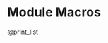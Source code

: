 <!--

author:   DART Team
email:    dart@chop.edu
version:  0.0.0
language: en
narrator: UK English Female
title: Module Macros
comment:  This is placeholder module to save macros used in other modules.


resource1_name: Docker Tutorial
resource1_description: This is a tutorial on using Docker
resource1_wellvetted: true
resource1_wellvetted_text: This is a well-known thing.
resource1_maintained: true
resource1_maintained_text: Maintained by Docker.
resource1_stablesupport: false
resource1_stablesupport_text: Not stable?
resource1_a11y_issues: No known issues with accessibility, but if you encounter something, please [let us know](#feedback)!

resource2_name:
resource2_description:
resource2_wellvetted:
resource2_wellvetted_text:
resource2_maintained:
resource2_maintained_text:
resource2_stablesupport:
resource2_stablesupport_text:
resource2_a11y_issues:

resource3_name:
resource3_description:
resource3_wellvetted:
resource3_wellvetted_text:
resource3_maintained:
resource3_maintained_text:
resource3_stablesupport:
resource3_stablesupport_text:
resource3_a11y_issues:

@check_list_item
<script>
if (@0) {
    send.html(`  <li><i class="fa-solid fa-circle-check" style="color: #158d0c;" title="Checked"></i> ${@1} : ${@2}</li>`);
  } else {
    send.html(`  <li><i class="fa-solid fa-circle-minus" style="color: #f0bc00;" title="Unchecked"></i> ${@1} : ${@2}</li>`);
  }
</script>
@end

@format_list
<script>
send.html(`<ul style="list-style-type: none">`)
</script>
@check_list_item(@0,"Well-Vetted",@1)
@check_list_item(@2,"Maintained",@3)
@check_list_item(@4,"Stable Support",@5)
<script>
send.html(`</ul>`)
</script>
@end

@print_list

@format_list(@resource1_wellvetted,@resource1_wellvetted_text,@resource1_maintained,@resource1_maintained_text,@resource1_stablesupport,@resource1_stablesupport_text)

@end

@make_survey_url
<script>
function makeURL(title, version_number, module_type) {
  let url = new URL('https://redcap.chop.edu/surveys');
  url.searchParams.set('s', 'KHTXCXJJ93');
  url.searchParams.set('module_name', title);
  url.searchParams.set('version_number', version_number);
  url.searchParams.set('module_type', module_type);
  return url;
}
var surveyURL = makeURL(@0, @1, @2);

send.html(`<a href="${surveyURL}")">our brief survey</a>`)
</script>
@end

@external_resources_javascript
<script>
var external_resources = [
   {
      resource1: {
        name:"Java-101",
        description:"Introduction to Java",
        expert_author_check: true,
        expert_author_text: "This is written by a total expert."
        
      },
      resource2: {
        name:"Java-102",
        description:"Introduction to More Java",
        expert_author_check: false,
        expert_author_text: "This is an anonymous post."
      },     
   }
]

external_resources.map((resource_list)=>{
   if (typeof resource_list.resource1 != 'undefined')
   send.html(`<b "${resource_list.resource1.name}"</b>)"\n${resource_list.resource1.description}"`)
   if (typeof resource_list.resource2 != 'undefined')
   send.html(`<b "${resource_list.resource2.name}"</b>)"\n${resource_list.resource2.description}"`)   
})
</script>
@end

@lesson_prep_wrapper

This module will direct you to external educational content.
---

Many topics have great content written by others! We chose this content for you based on how well it meets our criteria.

Not all selected materials will meet all of these criteria, but selected materials should meet as many as possible.
Write a short sentence about how this material meets, or does not meet, each criterion.

**Resource 1 Name**

Short optional summary sentence about resource 1.

<ul style="list-style-type: none">
   <li><i class="fa-solid fa-circle-check" style="color: #158d0c;" title="Checked"></i> Expert Authors / Well-Vetted: _who are the expert authors? or what institutional authority guarantees accuracy?_</li>
   <li><i class="fa-solid fa-circle-minus" style="color: #f0bc00;" title="Unchecked"></i> Maintained: _who is in charge of implementing regular updates to this material, important in fast-changing fields._</li>
   <li><i class="fa-solid fa-circle-check" style="color: #158d0c;" title="Checked"></i> Stable Support: _who hosts this material so it won't disappear? If it does, please let us know in a feedback form ASAP!_</li>
</ul>

**Known issues with accessibility and inclusive design:** Explain any known problems related to accessibility and inclusive design here. If there are none, you can write "No known issues, but we may have missed something. If you encounter an issue, please [let us know in our feedback form](#feedback)!"

**Resource 2 Name**

Short optional summary sentence about resource 2.

<ul style="list-style-type: none">
   <li><i class="fa-solid fa-circle-check" style="color: #158d0c;" title="Checked"></i> Expert Authors / Well-Vetted: _who are the expert authors? or what institutional authority guarantees accuracy?_</li>
   <li><i class="fa-solid fa-circle-minus" style="color: #f0bc00;" title="Unchecked"></i> Maintained: _who is in charge of implementing regular updates to this material, important in fast-changing fields._</li>
   <li><i class="fa-solid fa-circle-check" style="color: #158d0c;" title="Checked"></i> Stable Support: _who hosts this material so it won't disappear? If it does, please let us know in a feedback form ASAP!_</li>
</ul>

**Known issues with accessibility and inclusive design:** Explain any known problems related to accessibility and inclusive design here. If there are none, you can write "No known issues, but we may have missed something. If you encounter an issue, please [let us know in our feedback form](#feedback)!"

@end


link:  https://chop-dbhi-arcus-education-website-assets.s3.amazonaws.com/css/styles.css

script: https://kit.fontawesome.com/83b2343bd4.js
script:  https://code.jquery.com/jquery-3.6.0.slim.min.js

-->

# Module Macros

@print_list
